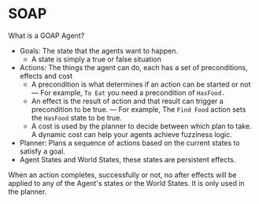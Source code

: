 SOAP
==================
What is a GOAP Agent?

- Goals: The state that the agents want to happen.
    - A state is simply a true or false situation
- Actions: The things the agent can do, each has a set of preconditions, effects and cost
    - A precondition is what determines if an action can be started or not — For example, `To Eat` you need a precondition of `HasFood.`
    - An effect is the result of action and that result can trigger a precondition to be true.  — For example, The `Find Food` action sets the `HasFood` state to be true.
    - A cost is used by the planner to decide between which plan to take. A dynamic cost can help your agents achieve fuzziness logic.
- Planner: Plans a sequence of actions based on the current states to satisfy a goal.
- Agent States and World States, these states are persistent effects.


When an action completes, successfully or not, no after effects will be applied to any of the Agent's states or the World States. It is only used in the planner. 